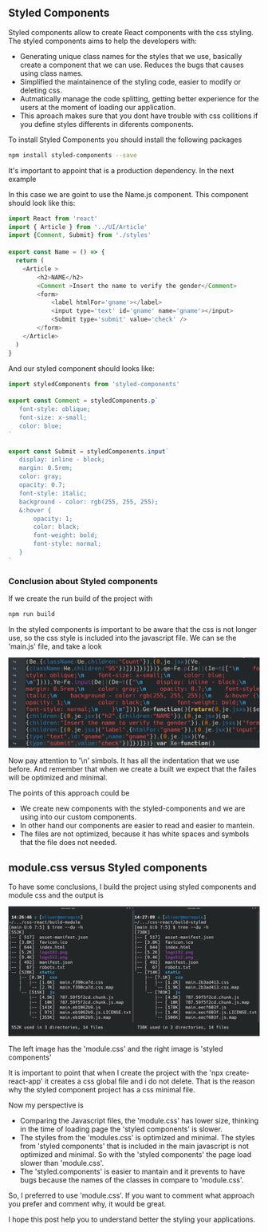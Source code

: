 ## Styled Components

Styled components allow to create React components with the css styling. The styled components aims to help the developers with: 

* Generating unique class names for the styles that we use, basically create a component that we can use. Reduces the bugs that causes using class names. 
* Simplified the maintainence of the styling code, easier to modify or deleting css. 
* Autmatically manage the code splitting, getting better experience for the users at the moment of loading our application. 
* This aproach makes sure that you dont have trouble with css collitions if you define styles differents in diferents components. 

To install Styled Components you should install the following packages

```bash
npm install styled-components --save
```


It's important to appoint that is a production dependency. In the next example 

In this case we are goint to use the Name.js component. This component should look like this: 

```javascript 
import React from 'react'
import { Article } from '../UI/Article'
import {Comment, Submit} from './styles'

export const Name = () => {
  return (
    <Article >
        <h2>NAME</h2>
        <Comment >Insert the name to verify the gender</Comment>
        <form>
            <label htmlFor='gname'></label>
            <input type='text' id='gname' name='gname'></input>
            <Submit type='submit' value='check' />
        </form>
    </Article>
  )
}

```

And our styled component should looks like:

 ```javascript
import styledComponents from 'styled-components'

export const Comment = styledComponents.p`
    font-style: oblique;
    font-size: x-small;
    color: blue;
`

export const Submit = styledComponents.input`
    display: inline - block;
    margin: 0.5rem;
    color: gray;
    opacity: 0.7;
    font-style: italic;
    background - color: rgb(255, 255, 255);
    &:hover {
        opacity: 1;
        color: black;
        font-weight: bold;
        font-style: normal;
    }
`

 ```


### Conclusion about Styled components
If we create the run build of the project with 

```bash
npm run build
```

In the styled components is important to be aware that the css is not longer use, so the css style is included into the javascript file. We can se the 'main.js' file, and take a look

![prev](./img/React-css-04.png)

Now pay attention to '\\n' simbols. It has all the indentation that we use before.  And remember that when we create a built we expect that the failes will be optimized and minimal. 

The points of this approach could be

* We create new components with the styled-components and we are using into our custom components. 
* In other hand our components are easier to read and easier to mantein. 
* The files are not optimized, because it has white spaces and symbols that the file does not needed. 




## module.css versus Styled components 

To have some conclusions, I build the project using styled components and module css and the output is 

![prev](./img/React-css-10.png)


The left image has the 'module.css' and the right image is 'styled components'

It is important to point that when I create the project with the 'npx create-react-app' it creates a css global file and i do not delete. That is the reason why the styled component project has a css minimal file. 

Now my perspective is
* Comparing the Javascript files, the 'module.css' has lower size, thinking in the time of loading page the 'styled components' is slower. 
* The styiles from the 'modules.css' is optimized and minimal. The styles from 'styled components' that is included in the main javascript is not optimized and minimal. So with the 'styled components' the page load slower than 'module.css'. 
* The 'styled.components' is easier to mantain and it prevents to have bugs because the names of the classes in compare to 'module.css'. 

So, I preferred to use 'module.css'. If you want to comment what approach you prefer and comment why, it would be great. 

I hope this post help you to understand better the styling your applications. 




